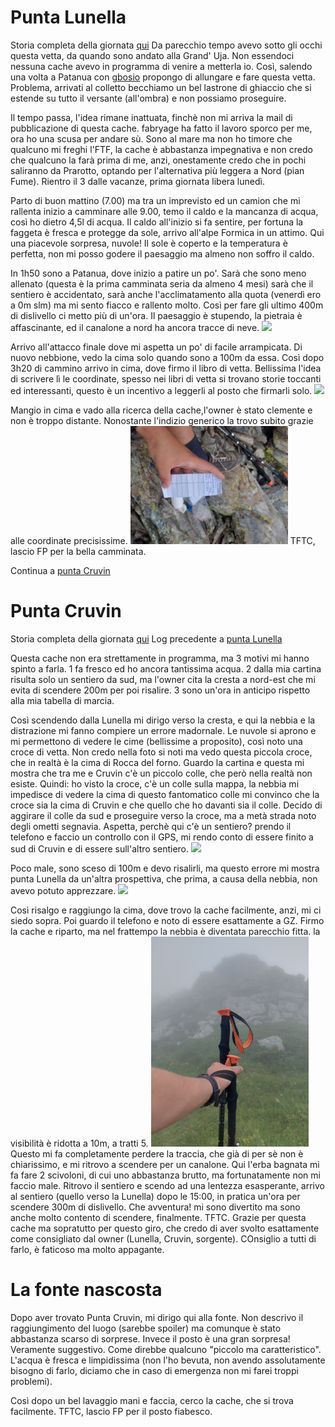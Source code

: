 # Punta Lunella
Storia completa della giornata [qui](https://github.com/lory9894/geocaches_log/blob/main/05_07_24_Lunella/log.md)
Da parecchio tempo avevo sotto gli occhi questa vetta, da quando sono andato alla Grand' Uja.
Non essendoci nessuna cache avevo in programma di venire a metterla io.
Così, salendo una volta a Patanua con [gbosio](https://coord.info/PR133YV6) propongo di allungare e fare questa vetta. Problema, arrivati al colletto becchiamo un bel lastrone di ghiaccio che si estende su tutto il versante (all'ombra) e non possiamo proseguire.

Il tempo passa, l'idea rimane inattuata, finchè non mi arriva la mail di pubblicazione di questa cache. fabryage ha fatto il lavoro sporco per me, ora ho una scusa per andare sù.
Sono al mare ma non ho timore che qualcuno mi freghi l'FTF, la cache è abbastanza impegnativa e non credo che qualcuno la farà prima di me, anzi, onestamente credo che in pochi saliranno da Prarotto, optando per l'alternativa più leggera a Nord (pian Fume).
Rientro il 3 dalle vacanze, prima giornata libera lunedì.

Parto di buon mattino (7.00) ma tra un imprevisto ed un camion che mi rallenta inizio a camminare alle 9.00, temo il caldo e la mancanza di acqua, così ho dietro 4,5l di acqua.
Il caldo all'inizio si fa sentire, per fortuna la faggeta è fresca e protegge da sole, arrivo all'alpe Formica in un attimo.
Qui una piacevole sorpresa, nuvole! Il sole è coperto e la temperatura è perfetta, non mi posso godere il paesaggio ma almeno non soffro il caldo.

In 1h50 sono a Patanua, dove inizio a patire un po'. Sarà che sono meno allenato (questa è la prima camminata seria da almeno 4 mesi) sarà che il sentiero è accidentato, sarà anche l'acclimatamento alla quota (venerdì ero a 0m slm) ma mi sento fiacco e rallento molto.
Così per fare gli ultimo 400m di dislivello ci metto più di un'ora.
Il paesaggio è stupendo, la pietraia è affascinante, ed il canalone a nord ha ancora tracce di neve.
<img src="img/nevaio_lunella.jpg" width=50%>

Arrivo all'attacco finale dove mi aspetta un po' di facile arrampicata. Di nuovo nebbione, vedo la cima solo quando sono a 100m da essa.
Così dopo 3h20 di cammino arrivo in cima, dove firmo il libro di vetta. Bellissima l'idea di scrivere lì le coordinate, spesso nei libri di vetta si trovano storie toccanti ed interessanti, questo è un incentivo a leggerli al posto che firmarli solo.
<img src="img/cima_lunella.jpg" width=50%>

Mangio in cima e vado alla ricerca della cache,l'owner è stato clemente e non è troppo distante. Nonostante l'indizio generico la trovo subito grazie alle coordinate precisissime.
<img src="img/logbook_lunella.jpg" width=50%>
TFTC, lascio FP per la bella camminata.

Continua a [punta Cruvin](https://coord.info/GL1CP89A5)
# Punta Cruvin
Storia completa della giornata [qui](https://github.com/lory9894/geocaches_log/blob/main/05_07_24_Lunella/log.md)
Log precedente a [punta Lunella](https://coord.info/GL1CP7ZGY)

Questa cache non era strettamente in programma, ma 3 motivi mi hanno spinto a farla.
1 fa fresco ed ho ancora tantissima acqua.
2 dalla mia cartina risulta solo un sentiero da sud, ma l'owner cita la cresta a nord-est che mi evita di scendere 200m per poi risalire.
3 sono un'ora in anticipo rispetto alla mia tabella di marcia.

Così scendendo dalla Lunella mi dirigo verso la cresta, e qui la nebbia e la distrazione mi fanno compiere un errore madornale.
Le nuvole si aprono e mi permettono di vedere le cime (bellissime a proposito), così noto una croce di vetta.
Non credo nella foto si noti ma vedo questa piccola croce, che in realtà è la cima di Rocca del forno.
Guardo la cartina e questa mi mostra che tra me e Cruvin c'è un piccolo colle, che però nella realtà non esiste.
Quindi: ho visto la croce, c'è un colle sulla mappa, la nebbia mi impedisce di vedere la cima di questo fantomatico colle mi convinco che la croce sia la cima di Cruvin e che quello che ho davanti sia il colle.
Decido di aggirare il colle da sud e proseguire verso la croce, ma a metà strada noto degli ometti segnavia. 
Aspetta, perchè qui c'è un sentiero? prendo il telefono e faccio un controllo con il GPS, mi rendo conto di essere finito a sud di Cruvin e di essere sull'altro sentiero.
<img src="img/cresta_cruvin.jpg" width=50%>

Poco male, sono sceso di 100m e devo risalirli, ma questo errore mi mostra punta Lunella da un'altra prospettiva, che prima, a causa della nebbia, non avevo potuto apprezzare.
<img src="img/lunella_cruvin.jpg" width=50%>

Così risalgo e raggiungo la cima, dove trovo la cache facilmente, anzi, mi ci siedo sopra. Poi guardo il telefono e noto di essere esattamente a GZ.
Firmo la cache e riparto, ma nel frattempo la nebbia è diventata parecchio fitta. la visibilità è ridotta a 10m, a tratti 5.
<img src="img/nebbia.png" width=50%>
Questo mi fa completamente perdere la traccia, che già di per sè non è chiarissimo, e mi ritrovo a scendere per un canalone.
Qui l'erba bagnata mi fa fare 2 scivoloni, di cui uno abbastanza brutto, ma fortunatamente non mi faccio male.
Ritrovo il sentiero e scendo ad una lentezza esasperante, arrivo al sentiero (quello verso la Lunella) dopo le 15:00, in pratica un'ora per scendere 300m di dislivello.
Che avventura! mi sono divertito ma sono anche molto contento di scendere, finalmente.
TFTC. Grazie per questa cache ma sopratutto per questo giro, che credo di aver svolto esattamente come consigliato dal owner (Lunella, Cruvin, sorgente). COnsiglio a tutti di farlo, è faticoso ma molto appagante. 


# La fonte nascosta
Dopo aver trovato Punta Cruvin, mi dirigo qui alla fonte. 
Non descrivo il raggiungimento del luogo (sarebbe spoiler) ma comunque è stato abbastanza scarso di sorprese.
Invece il posto è una gran sorpresa! Veramente suggestivo.
Come direbbe qualcuno "piccolo ma caratteristico".
L'acqua è fresca e limpidissima (non l'ho bevuta, non avendo assolutamente bisogno di farlo, diciamo che in caso di emergenza non mi farei troppi problemi).

Così dopo un bel lavaggio mani e faccia, cerco la cache, che si trova facilmente.
TFTC, lascio FP per il posto fiabesco.
